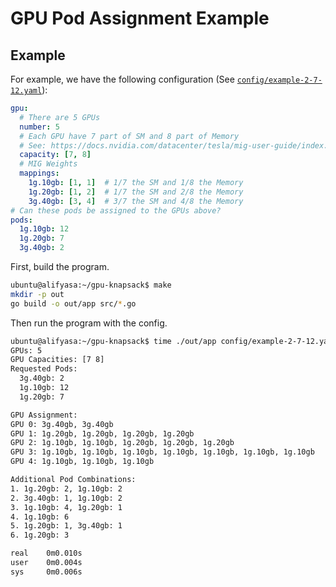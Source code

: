 # GPU Pod Assignment Example

## Example

For example, we have the following configuration (See [`config/example-2-7-12.yaml`](config/example-2-7-12.yaml)):

```yaml
gpu:
  # There are 5 GPUs
  number: 5
  # Each GPU have 7 part of SM and 8 part of Memory
  # See: https://docs.nvidia.com/datacenter/tesla/mig-user-guide/index.html#id15
  capacity: [7, 8]
  # MIG Weights
  mappings:
    1g.10gb: [1, 1]  # 1/7 the SM and 1/8 the Memory
    1g.20gb: [1, 2]  # 1/7 the SM and 2/8 the Memory
    3g.40gb: [3, 4]  # 3/7 the SM and 4/8 the Memory
# Can these pods be assigned to the GPUs above?
pods:
  1g.10gb: 12  
  1g.20gb: 7
  3g.40gb: 2
  ```

First, build the program.

```sh
ubuntu@alifyasa:~/gpu-knapsack$ make
mkdir -p out
go build -o out/app src/*.go
```

Then run the program with the config.

```sh
ubuntu@alifyasa:~/gpu-knapsack$ time ./out/app config/example-2-7-12.yaml 
GPUs: 5
GPU Capacities: [7 8]
Requested Pods:
  3g.40gb: 2
  1g.10gb: 12
  1g.20gb: 7

GPU Assignment:
GPU 0: 3g.40gb, 3g.40gb
GPU 1: 1g.20gb, 1g.20gb, 1g.20gb, 1g.20gb
GPU 2: 1g.10gb, 1g.10gb, 1g.20gb, 1g.20gb, 1g.20gb
GPU 3: 1g.10gb, 1g.10gb, 1g.10gb, 1g.10gb, 1g.10gb, 1g.10gb, 1g.10gb
GPU 4: 1g.10gb, 1g.10gb, 1g.10gb

Additional Pod Combinations:
1. 1g.20gb: 2, 1g.10gb: 2
2. 3g.40gb: 1, 1g.10gb: 2
3. 1g.10gb: 4, 1g.20gb: 1
4. 1g.10gb: 6
5. 1g.20gb: 1, 3g.40gb: 1
6. 1g.20gb: 3

real    0m0.010s
user    0m0.004s
sys     0m0.006s
```

